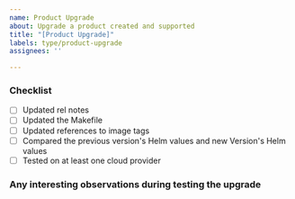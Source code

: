 ```yaml
---
name: Product Upgrade
about: Upgrade a product created and supported
title: "[Product Upgrade]"
labels: type/product-upgrade
assignees: ''

---
```


### Checklist
- [ ] Updated rel notes
- [ ] Updated the Makefile
- [ ] Updated references to image tags
- [ ] Compared the previous version's Helm values and new Version's Helm values
- [ ] Tested on at least one cloud provider

### Any interesting observations during testing the upgrade
